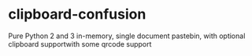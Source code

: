 # clipboard-confusion
Pure Python 2 and 3 in-memory, single document pastebin, with optional clipboard supportwith some qrcode support
